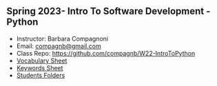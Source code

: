 ## Spring 2023- Intro To Software Development - Python
* Instructor: Barbara Compagnoni
* Email: compagnb@gmail.com
* Class Repo: https://github.com/compagnb/W22-IntroToPython
* [Vocabulary Sheet](wkNotes/vocab.md)
* [Keywords Sheet](wkNotes/keywords.md)
* [Students Folders](studentWork)
